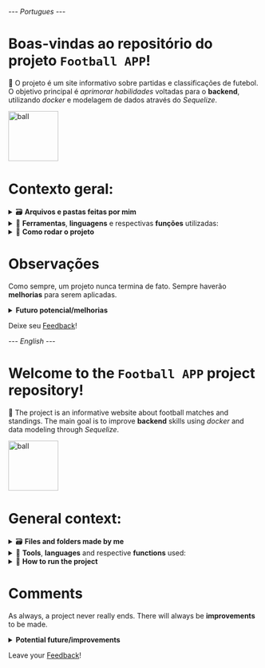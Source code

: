 --- _Portugues_ ---

# Boas-vindas ao repositório do projeto `Football APP`!

🌱 O projeto é um site informativo sobre partidas e classificações de futebol. O objetivo principal é _aprimorar habilidades_ voltadas para o **backend**, utilizando _docker_ e modelagem de dados através do _Sequelize_.

<img alt="ball" src="https://gifs.eco.br/wp-content/uploads/2022/07/gifs-de-bolas-de-futebol-0.gif" width="100px">

# Contexto geral:

<details>
    <summary>🗃️ <strong>Arquivos e pastas feitas por mim</strong></summary><br />
    Tudo que está dentro de 📁 <strong>/backend/src</strong>. Os demais arquivos foram feitos pela escola que elaborou o projeto.
</details>

<details>
    <summary>🧰 <strong>Ferramentas</strong>, <strong>linguagens</strong> e respectivas <strong>funções</strong> utilizadas:</summary>
    <li> <i>TypeScript</i> (linguagem);</li>
    <li> <i>MySQL</i> (banco de dados);</li>
    <li> <i>Sequelize</i> (comunicação banco - backend);</li>
    <li> <i>Node.js</i> (compilação);</li>
    <li> <i>Express</i> (gerenciar requisições);</li>
    <li> <i>Express async errors</i> (capturar erros da aplicação);</li>
    <li> <i>JWT, bcryptjs</i> (validação de token e criptografia de senha);</li>
    <li> <i>Jest, mocha, chai, sinon</i> (testes unitários);</li>
</details>

<details>
    <summary>🚀 <strong>Como rodar o projeto</strong></summary>
    Neste projeto foi utilizado o <i>Docker</i>, para que não haja problemas com os softwares locais da máquina, além de ter um <i>ambiente isolado</i> para cada área (frontend, backend e banco de dados).
    <br>

  1. **Criar os containers**

  ```bash
  $ npm run docker-compose:up:dev
  ```

  2. **No terminal do container do backend, rodar o comando build**

  ```bash
  $ npm run build
  ```

  3. **Rodar o nodemon e popular o banco pelo script dev**

  ```bash
  $ npm run dev
  ```

As dependencias serão instaladas dentro dos respectivos containers, pois ao criá-los é rodado o comando _npm install_ em cada **Dockerfile**.
</details>

# Observações
Como sempre, um projeto nunca termina de fato. Sempre haverão **melhorias** para serem aplicadas.

<details>
    <summary><strong>Futuro potencial/melhorias</strong></summary>
    <li>Melhorias estruturais seguindo alguns design de software como SOLID, POO, DDD, etc;</li>
    <li>Testes unitários mais específicos, expressivos e funcionais;</li>
    <li>Expandir alguns trechos de codigos para uma melhor manutenção e entendimento;</li>
    <li>Adicionar comentários explicativos;</li>
    <li>Criar rota para corrigir tabela de classificação no frontend;</li>
    <li>Criar tela de cadastro;</li>
    <li>A partir do que temos aqui, é possível fazer um APP informativo para futebol com todos os campeonatos, notícias e jogos, tudo em tempo real.</li>

    Essas são apenas algumas ideias de melhorias e adição de novas features!
</details>

Deixe seu [Feedback](https://53tqbjd4mxw.typeform.com/to/eW6xIoOT)!

--- _English_ ---

# Welcome to the `Football APP` project repository!

🌱 The project is an informative website about football matches and standings. The main goal is to improve **backend** skills using _docker_ and data modeling through _Sequelize_.

<img alt="ball" src="https://gifs.eco.br/wp-content/uploads/2022/07/gifs-de-bolas-de-futebol-0.gif" width="100px">

# General context:

<details>
    <summary>🗃️ <strong>Files and folders made by me</strong></summary><br />
    Everything inside 📁 <strong>/backend/src</strong>. The other files were made by the school that created the project.
</details>

<details>
    <summary>🧰 <strong>Tools</strong>, <strong>languages</strong> and respective <strong>functions</strong> used:</summary>
    <li> <i>TypeScript</i> (language);</li>
    <li> <i>MySQL</i> (database);</li>
    <li> <i>Sequelize</i> (communication between database and backend);</li>
    <li> <i>Node.js</i> (compilation);</li>
    <li> <i>Express</i> (manage requests);</li>
    <li> <i>Express async errors</i> (capture application errors);</li>
    <li> <i>JWT, bcryptjs</i> (token validation and password encryption);</li>
    <li> <i>Jest, mocha, chai, sinon</i> (unit tests);</li>
</details>

<details>
    <summary>🚀 <strong>How to run the project</strong></summary>
    In this project was used <i>Docker</i>, to avoid problems with local machine software and to have an <i>isolated environment</i> for each area (frontend, backend, and database).
    <br>

  1. **Creating containers**

  ```bash
  $ npm run docker-compose:up:dev
  ```

  2. **In the backend container terminal, run the build command**

  ```bash
  $ npm run build
  ```

  3. **Run nodemon and populate the database with the dev script**

  ```bash
  $ npm run dev
  ```

The dependencies will be installed inside their respective containers because when they are created, the command _npm install_ was executed in each **Dockerfile**.
</details>

# Comments
As always, a project never really ends. There will always be **improvements** to be made.

<details>
    <summary><strong>Potential future/improvements</strong></summary>
    <li>Structural improvements following some software design principles like SOLID, OOP, DDD, etc;</li>
    <li>More specific, expressive, and functional unit tests;</li>
    <li>Expand some code sections for better maintenance and understanding;</li>
    <li>Add explanatory comments;</li>
    <li>Create route to fix leaderboard in frontend;</li>
    <li>Create a registration page;</li>
    <li>From what we have here, it is possible to create an informative football app with all championships, news, and games, all in real-time.</li>

    These are just some ideas for improvements and new features!
</details>

Leave your [Feedback](https://53tqbjd4mxw.typeform.com/to/eW6xIoOT)!
